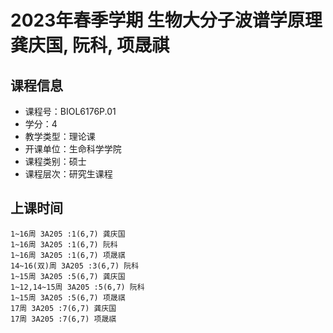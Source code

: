 # 2023年春季学期 生物大分子波谱学原理 龚庆国, 阮科, 项晟祺






## 课程信息

- 课程号：BIOL6176P.01
- 学分：4
- 教学类型：理论课
- 开课单位：生命科学学院
- 课程类别：硕士
- 课程层次：研究生课程

## 上课时间

```
1~16周 3A205 :1(6,7) 龚庆国
1~16周 3A205 :1(6,7) 阮科
1~16周 3A205 :1(6,7) 项晟祺
14~16(双)周 3A205 :3(6,7) 阮科
1~15周 3A205 :5(6,7) 龚庆国
1~12,14~15周 3A205 :5(6,7) 阮科
1~15周 3A205 :5(6,7) 项晟祺
17周 3A205 :7(6,7) 龚庆国
17周 3A205 :7(6,7) 项晟祺
```

